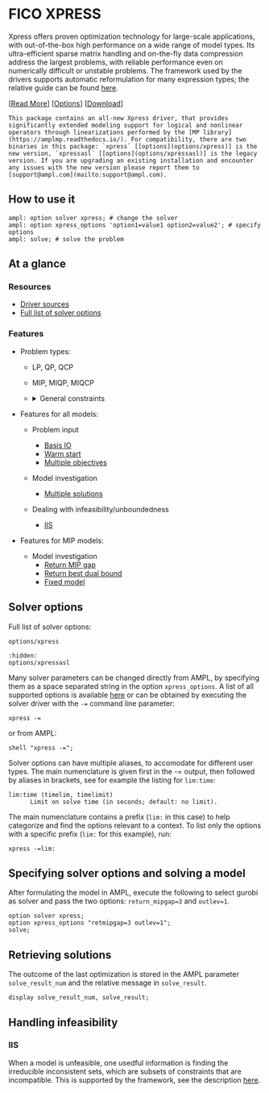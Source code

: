 # FICO XPRESS

Xpress offers proven optimization technology for large-scale applications, with out-of-the-box high performance on a wide range of model types.  Its ultra-efficient sparse matrix handling and on-the-fly data compression address the largest problems, with reliable performance even on numerically difficult or unstable problems.
The framework used by the drivers supports automatic reformulation for many expression types; the relative guide can be
found [here](https://amplmp.readthedocs.io/en/latest/rst/model-guide.html#modeling-guide).

[[Read More](https://ampl.com/products/solvers/solvers-we-sell/xpress/)]
[[Options](options/xpress)]
[[Download](https://portal.ampl.com)]

```{note}
This package contains an all-new Xpress driver, that provides significantly extended modeling support for logical and nonlinear operators through linearizations performed by the [MP library](https://amplmp.readthedocs.io/). For compatibility, there are two binaries in this package: `xpress` [[options](options/xpress)] is the new version, `xpressasl` [[options](options/xpressasl)] is the legacy version. If you are upgrading an existing installation and encounter any issues with the new version please report them to [support@ampl.com](mailto:support@ampl.com).
```

## How to use it

```ampl
ampl: option solver xpress; # change the solver
ampl: option xpress_options 'option1=value1 option2=value2'; # specify options
ampl: solve; # solve the problem
```

## At a glance

### Resources

* [Driver sources](https://github.com/ampl/mp/tree/develop/solvers/xpress)
* [Full list of solver options](options/xpress)

### Features

* Problem types: 

  * LP, QP, QCP
  * MIP, MIQP, MIQCP
  * <details>
    <summary>General constraints</summary>  

    * min / max
    * and / or
    * abs
    </details>

* Features for all models:
    * Problem input
        * [Basis IO](https://amplmp.readthedocs.io/en/latest/rst/features-guide.html#input-and-output-basis)
        * [Warm start](https://amplmp.readthedocs.io/en/latest/rst/features-guide.html#warm-start)
        * [Multiple objectives](https://amplmp.readthedocs.io/en/latest/rst/features-guide.html#multiple-objectives)

    * Model investigation

        * [Multiple solutions](https://amplmp.readthedocs.io/en/latest/rst/features-guide.html#multiple-solutions)

    * Dealing with infeasibility/unboundedness
    
        * [IIS](https://amplmp.readthedocs.io/en/latest/rst/features-guide.html#irreducible-inconsistent-subset-iis)



* Features for MIP models:
    * Model investigation
      * [Return MIP gap](https://amplmp.readthedocs.io/en/latest/rst/features-guide.html#return-mip-gap)
      * [Return best dual bound](https://amplmp.readthedocs.io/en/latest/rst/features-guide.html#return-best-dual-bound)
      * [Fixed model](https://amplmp.readthedocs.io/en/latest/rst/features-guide.html#fixed-model-return-basis-for-mip)


## Solver options

Full list of solver options:
```{toctree}
options/xpress
```
```{toctree}
:hidden:
options/xpressasl
```

Many solver parameters can be changed directly from AMPL, by specifying them as a space separated string in the option `xpress_options`. 
A list of all supported options is available [here](options/xpress) or can be obtained by executing the solver driver with the `-=` command line parameter:

```
xpress -=
```

or from AMPL:

```ampl
shell "xpress -=";
```

Solver options can have multiple aliases, to accomodate for different user types. 
The main numenclature is given first in the -= output, then followed by aliases in brackets,
 see for example the listing for `lim:time`:

```
lim:time (timelim, timelimit)
      Limit on solve time (in seconds; default: no limit).
```

The main numenclature contains a prefix (`lim:` in this case) to help categorize and find the 
options relevant to a context. To list only the options with a specific prefix (`lim:` for this example), 
run:

```
xpress -=lim:
```

## Specifying solver options and solving a model

After formulating the model in AMPL, execute the following to select gurobi as solver and pass the two options:
`return_mipgap=3` and `outlev=1`.

```ampl
option solver xpress;
option xpress_options "retmipgap=3 outlev=1";
solve;
```

## Retrieving solutions

The outcome of the last optimization is stored in the AMPL parameter `solve_result_num` and the relative message in
`solve_result`.

```ampl
display solve_result_num, solve_result;
```

## Handling infeasibility

### IIS

When a model is unfeasible, one usedful information is finding the irreducible inconsistent sets, which are subsets of constraints that are
incompatible. This is supported by the framework, see the description [here](https://amplmp.readthedocs.io/en/latest/rst/features-guide.html#irreducible-inconsistent-set-iis).
